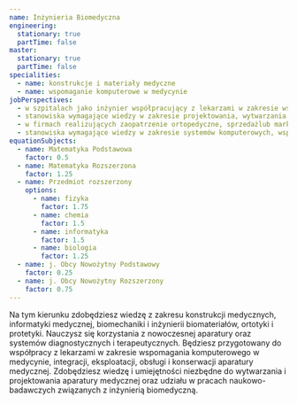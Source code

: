 ```yaml
---
name: Inżynieria Biomedyczna
engineering:
  stationary: true
  partTime: false
master:
  stationary: true
  partTime: false
specialities:
  - name: konstrukcje i materiały medyczne
  - name: wspomaganie komputerowe w medycynie
jobPerspectives:
  - w szpitalach jako inżynier współpracujący z lekarzami w zakresie wspomagania komputerowego w medycynie, integracji, eksploatacji, obsłudze i konserwacji aparatury medycznej oraz obsłudze systemów diagnostycznych i terapeutycznych
  - stanowiska wymagające wiedzy w zakresie projektowania, wytwarzania i eksploatacji narzędzi oraz urządzeń medycznych, zwłaszcza dla ortopedii, stomatologii i rehabilitacji, z wykorzystaniem nowoczesnych materiałów medycznych
  - w firmach realizujących zaopatrzenie ortopedyczne, sprzedażlub marketing na rynku usług medycznych
  - stanowiska wymagające wiedzy w zakresie systemów komputerowych, wspomagania diagnostyki medycznej, biocybernetyki, medycznych systemów informacyjnych oraz systemów ekspertowych
equationSubjects:
  - name: Matematyka Podstawowa
    factor: 0.5
  - name: Matematyka Rozszerzona
    factor: 1.25
  - name: Przedmiot rozszerzony
    options:
      - name: fizyka
        factor: 1.75
      - name: chemia
        factor: 1.5
      - name: informatyka
        factor: 1.5
      - name: biologia
        factor: 1.25
  - name: j. Obcy Nowożytny Podstawowy
    factor: 0.25
  - name: j. Obcy Nowożytny Rozszerzony
    factor: 0.75
---
```


Na tym kierunku zdobędziesz wiedzę z zakresu konstrukcji medycznych, informatyki medycznej, biomechaniki i inżynierii biomateriałów, ortotyki i protetyki. Nauczysz się korzystania z nowoczesnej aparatury oraz systemów diagnostycznych i terapeutycznych. Będziesz przygotowany do współpracy z lekarzami w zakresie wspomagania komputerowego w medycynie, integracji, eksploatacji, obsługi i konserwacji aparatury medycznej. Zdobędziesz wiedzę i umiejętności niezbędne do wytwarzania i projektowania aparatury medycznej oraz udziału w pracach naukowo-badawczych związanych z inżynierią biomedyczną.
